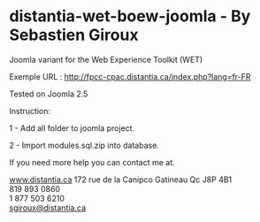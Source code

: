 distantia-wet-boew-joomla - By Sebastien Giroux
=========================

Joomla variant for the Web Experience Toolkit (WET)

Exemple URL : http://fpcc-cpac.distantia.ca/index.php?lang=fr-FR

Tested on Joomla 2.5



Instruction:

1 - Add all folder to joomla project.

2 - Import modules.sql.zip into database.


If you need more help you can contact me at.

www.distantia.ca
172 rue de la Canipco Gatineau Qc J8P 4B1    
819 893 0860    
1 877 503 6210    
sgiroux@distantia.ca
